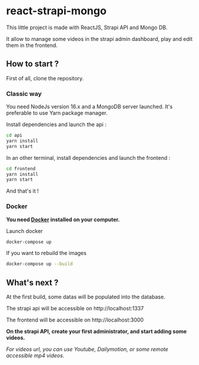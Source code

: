 # react-strapi-mongo

This little project is made with ReactJS, Strapi API and Mongo DB.

It allow to manage some videos in the strapi admin dashboard, play and edit them in the frontend.


## How to start ?

First of all, clone the repository.

### Classic way

You need NodeJs version 16.x and a MongoDB server launched. It's preferable to use Yarn package manager.

Install dependencies and launch the api :

```bash
cd api
yarn install
yarn start
```

In an other terminal, install dependencies and launch the frontend :
```bash
cd frontend
yarn install
yarn start
```
And that's it !


### Docker

**You need [Docker](https://www.docker.com/) installed on your computer.**

Launch docker

```bash
docker-compose up
```

If you want to rebuild the images
```bash
docker-compose up --build
```

## What's next ?

At the first build, some datas will be populated into the database.

The strapi api will be accessible on http://localhost:1337

The frontend will be accessible on http://localhost:3000

**On the strapi API, create your first administrator, and start adding some videos.**

*For videos url, you can use Youtube, Dailymotion, or some remote accessible mp4 videos.*
